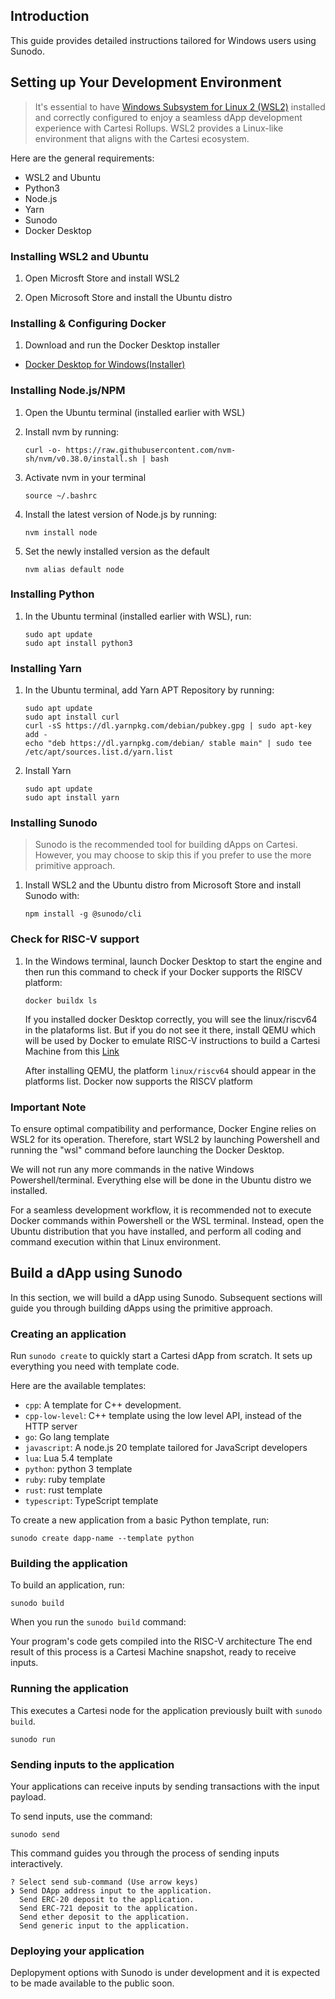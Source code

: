 
## Introduction

This guide provides detailed instructions tailored for Windows users using Sunodo.


## Setting up Your  Development Environment

> It's essential to have [Windows Subsystem for Linux 2 (WSL2)](https://learn.microsoft.com/en-us/windows/wsl/install) installed and correctly configured to enjoy a seamless dApp development experience with Cartesi Rollups. WSL2 provides a Linux-like environment that aligns with the Cartesi ecosystem.


Here are the general requirements:
- WSL2 and Ubuntu
- Python3
- Node.js
- Yarn
- Sunodo
- Docker Desktop

### Installing WSL2 and Ubuntu

1. Open Microsft Store and install WSL2

2. Open Microsoft Store and install the Ubuntu distro

### Installing & Configuring Docker

1. Download and run the Docker Desktop installer
- [Docker Desktop for Windows(Installer)](https://desktop.docker.com/win/main/amd64/Docker%20Desktop%20Installer.exe?_gl=1*q8ki63*_ga*MTA0MTIzOTI4LjE2OTcyNzA0OTY.*_ga_XJWPQMJYHQ*MTY5NzQ2ODc2Ny41LjEuMTY5NzQ3MDUyNi41OC4wLjA.)


### Installing Node.js/NPM

1. Open the Ubuntu terminal (installed earlier with WSL) 


2. Install nvm by running:

   ```
   curl -o- https://raw.githubusercontent.com/nvm-sh/nvm/v0.38.0/install.sh | bash
   ```


2. Activate nvm in your terminal

   ```
   source ~/.bashrc
   ```


3. Install the latest version of Node.js by running:

   ```
   nvm install node
   ```


4. Set the newly installed version as the default

   ```
   nvm alias default node
   ```

### Installing Python

1. In the Ubuntu terminal (installed earlier with WSL), run:

    ```
    sudo apt update
    sudo apt install python3
    ```

### Installing Yarn

1. In the Ubuntu terminal, add Yarn APT Repository by running:

   ```
   sudo apt update
   sudo apt install curl
   curl -sS https://dl.yarnpkg.com/debian/pubkey.gpg | sudo apt-key add -
   echo "deb https://dl.yarnpkg.com/debian/ stable main" | sudo tee /etc/apt/sources.list.d/yarn.list
   ```

2. Install Yarn

   ```
   sudo apt update
   sudo apt install yarn
   ```

### Installing Sunodo

 > Sunodo is the recommended tool for building dApps on Cartesi. However, you may choose to skip this if you prefer to use the more primitive approach.

1. Install WSL2 and the Ubuntu distro from Microsoft Store and install Sunodo with:

    ```
    npm install -g @sunodo/cli
    ```


### Check for RISC-V support

1. In the Windows terminal, launch Docker Desktop to start the engine and then run this command to check if your Docker supports the RISCV platform:

   ```
   docker buildx ls
   ```

   If you installed docker Desktop correctly, you will see the linux/riscv64 in the plataforms list. But if you do not see it there, install QEMU which will be used by Docker to emulate RISC-V instructions to build a Cartesi Machine from this [Link](https://www.qemu.org/download/)

   After installing QEMU, the platform `linux/riscv64` should appear in the platforms list. Docker now supports the RISCV platform

### Important Note

To ensure optimal compatibility and performance, Docker Engine relies on WSL2 for its operation. Therefore, start WSL2 by launching Powershell and running the "wsl" command before launching the Docker Desktop. 

We will not run any more commands in the native Windows Powershell/terminal. Everything else will be done in the Ubuntu distro we installed. 

For a seamless development workflow, it is recommended not to execute Docker commands within Powershell or the WSL terminal. Instead, open the Ubuntu distribution that you have installed, and perform all coding and command execution within that Linux environment.


## Build a dApp using Sunodo

In this section, we will build a dApp using Sunodo. Subsequent sections will guide you through building dApps using the primitive approach.


### Creating an application

Run `sunodo create` to quickly start a Cartesi dApp from scratch. It sets up everything you need with template code.

Here are the available templates:

- `cpp`: A template for C++ development.
- `cpp-low-level`: C++ template using the low level API, instead of the HTTP server
- `go`: Go lang template
- `javascript`: A node.js 20 template tailored for JavaScript developers
- `lua`: Lua 5.4 template
- `python`: python 3 template
- `ruby`: ruby template
- `rust`: rust template
- `typescript`: TypeScript template

To create a new application from a basic Python template, run:

```
sunodo create dapp-name --template python
```
### Building the application

To build an application, run:

```
sunodo build
```

When you run the `sunodo build` command:

Your program's code gets compiled into the RISC-V architecture
The end result of this process is a Cartesi Machine snapshot, ready to receive inputs.
 
### Running the application

This executes a Cartesi node for the application previously built with `sunodo build`.

```
sunodo run
```

### Sending inputs to the application

Your applications can receive inputs by sending transactions with the input payload.

To send inputs, use the command:

```
sunodo send
```

This command guides you through the process of sending inputs interactively.

```
? Select send sub-command (Use arrow keys)
❯ Send DApp address input to the application.
  Send ERC-20 deposit to the application.
  Send ERC-721 deposit to the application.
  Send ether deposit to the application.
  Send generic input to the application.
```

### Deploying your application

Deplopyment options with Sunodo is under development and it is expected to be made available to the public soon.
